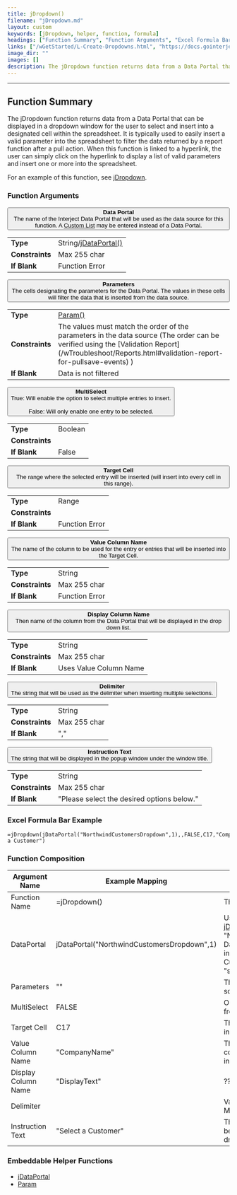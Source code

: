 ```yaml
---
title: jDropdown()
filename: "jDropdown.md"
layout: custom
keywords: [jDropdown, helper, function, formula]
headings: ["Function Summary", "Function Arguments", "Excel Formula Bar Example", "Function Composition", "Embeddable Helper Functions"]
links: ["/wGetStarted/L-Create-Dropdowns.html", "https://docs.gointerject.com/wGetStarted/L-Create-Dropdowns.html#creating-a-custom-jdropdown-list", "https://docs.gointerject.com/wIndex/jDataPortal.html", "https://docs.gointerject.com/wIndex/Param.html", "/wTroubleshoot/Reports.html#validation-report-for-pullsave-events", "/wIndex/jDataPortal.html", "/wIndex/jDataPortal.html", "Param.html"]
image_dir: ""
images: []
description: The jDropdown function returns data from a Data Portal that can be displayed in a dropdown window for the user to select and insert into a designated cell within the spreadsheet.
---
```

* * *

##  Function Summary

The jDropdown function returns data from a Data Portal that can be displayed in a dropdown window for the user to select and insert into a designated cell within the spreadsheet. It is typically used to easily insert a valid parameter into the spreadsheet to filter the data returned by a report function after a pull action. When this function is linked to a hyperlink, the user can simply click on the hyperlink to display a list of valid parameters and insert one or more into the spreadsheet.

For an example of this function, see [jDropdown](/wGetStarted/L-Create-Dropdowns.html).

###  Function Arguments

<button class="collapsible-parameter">**Data Portal**<br>The name of the Interject Data Portal that will be used as the data source for this function. A <a href="https://docs.gointerject.com/wGetStarted/L-Create-Dropdowns.html#creating-a-custom-jdropdown-list">Custom List</a> may be entered instead of a Data Portal.</button>
<div markdown="1" class="panel-parameter">
<table>
  <tbody>
    <tr>
		<td class="pph"><b>Type</b></td>
		<td>String/<a href="https://docs.gointerject.com/wIndex/jDataPortal.html">jDataPortal()</a></td>
    </tr>
    <tr>
		<td class="pph"><b>Constraints</b></td>
		<td>Max 255 char</td>
    </tr>
    <tr>
		<td class="pph"><b>If Blank</b></td>
		<td>Function Error</td>
    </tr>
  </tbody>
</table>
</div>

<button class="collapsible-parameter">**Parameters**<br>The cells designating the parameters for the Data Portal. The values in these cells will filter the data that is inserted from the data source.</button>
<div markdown="1" class="panel-parameter">
<table>
  <tbody>
    <tr>
		<td class="pph"><b>Type</b></td>
		<td><a href="https://docs.gointerject.com/wIndex/Param.html">Param()</a></td>
    </tr>
    <tr>
		<td class="pph"><b>Constraints</b></td>
		<td>The values must match the order of the parameters in the data source (The order can be verified using the [Validation Report](/wTroubleshoot/Reports.html#validation-report-for-pullsave-events) )</td>
    </tr>
    <tr>
		<td class="pph"><b>If Blank</b></td>
		<td>Data is not filtered</td>
    </tr>
  </tbody>
</table>
</div>

<button class="collapsible-parameter">**MultiSelect**<br>True: Will enable the option to select multiple entries to insert.<br><br>False: Will only enable one entry to be selected.</button>
<div markdown="1" class="panel-parameter">
<table>
  <tbody>
    <tr>
		<td class="pph"><b>Type</b></td>
		<td>Boolean</td>
    </tr>
    <tr>
		<td class="pph"><b>Constraints</b></td>
		<td></td>
    </tr>
    <tr>
		<td class="pph"><b>If Blank</b></td>
		<td>False</td>
    </tr>
  </tbody>
</table>
</div>

<button class="collapsible-parameter">**Target Cell**<br>The range where the selected entry will be inserted (will insert into every cell in this range).</button>
<div markdown="1" class="panel-parameter">
<table>
  <tbody>
    <tr>
		<td class="pph"><b>Type</b></td>
		<td>Range</td>
    </tr>
    <tr>
		<td class="pph"><b>Constraints</b></td>
		<td></td>
    </tr>
    <tr>
		<td class="pph"><b>If Blank</b></td>
		<td>Function Error</td>
    </tr>
  </tbody>
</table>
</div>

<button class="collapsible-parameter">**Value Column Name**<br>The name of the column to be used for the entry or entries that will be inserted into the Target Cell.</button>
<div markdown="1" class="panel-parameter">
<table>
  <tbody>
    <tr>
		<td class="pph"><b>Type</b></td>
		<td>String</td>
    </tr>
    <tr>
		<td class="pph"><b>Constraints</b></td>
		<td>Max 255 char</td>
    </tr>
    <tr>
		<td class="pph"><b>If Blank</b></td>
		<td>Function Error</td>
    </tr>
  </tbody>
</table>
</div>

<button class="collapsible-parameter">**Display Column Name**<br>Then name of the column from the Data Portal that will be displayed in the drop down list.</button>
<div markdown="1" class="panel-parameter">
<table>
  <tbody>
    <tr>
		<td class="pph"><b>Type</b></td>
		<td>String</td>
    </tr>
    <tr>
		<td class="pph"><b>Constraints</b></td>
		<td>Max 255 char</td>
    </tr>
    <tr>
		<td class="pph"><b>If Blank</b></td>
		<td>Uses Value Column Name</td>
    </tr>
  </tbody>
</table>
</div>

<button class="collapsible-parameter">**Delimiter**<br>The string that will be used as the delimiter when inserting multiple selections.</button>
<div markdown="1" class="panel-parameter">
<table>
  <tbody>
    <tr>
		<td class="pph"><b>Type</b></td>
		<td>String</td>
    </tr>
    <tr>
		<td class="pph"><b>Constraints</b></td>
		<td>Max 255 char</td>
    </tr>
    <tr>
		<td class="pph"><b>If Blank</b></td>
		<td>","</td>
    </tr>
  </tbody>
</table>
</div>

<button class="collapsible-parameter">**Instruction Text**<br>The string that will be displayed in the popup window under the window title.</button>
<div markdown="1" class="panel-parameter">
<table>
  <tbody>
    <tr>
		<td class="pph"><b>Type</b></td>
		<td>String</td>
    </tr>
    <tr>
		<td class="pph"><b>Constraints</b></td>
		<td>Max 255 char</td>
    </tr>
    <tr>
		<td class="pph"><b>If Blank</b></td>
		<td>"Please select the desired options below."</td>
    </tr>
  </tbody>
</table>
</div>

###  Excel Formula Bar Example

```Excel
=jDropdown(jDataPortal("NorthwindCustomersDropdown",1),,FALSE,C17,"CompanyName","DisplayText",,"Select a Customer")
```

###  Function Composition

| Argument Name  |  Example Mapping  |  Explanation   |  
|------|------|------|
|  Function Name  |  =jDropdown()  |  The name of this function.  |  
|  DataPortal  |  jDataPortal("NorthwindCustomersDropdown",1)  |  Uses the helper function [jDataPortal()](/wIndex/jDataPortal.html) designating the "NorthwindCustomersDropdown" Data Portal. Filters the records to include only those whose CustomerID contains the string "save".  |  
|  Parameters  |  ""  |  The data returned from the data source will not be filtered.  |  
|  MultiSelect  |  FALSE  |  Only one entry can be selected from the dropdown window.  |  
|  Target Cell  |  C17  |  The entry selected will be inserted into cell C17.  |  
|  Value Column Name  |  "CompanyName"  |  The selected value for the column "CompanyName" will be inserted.  |  
|  Display Column Name  |  "DisplayText"  |  ???  |  
|  Delimiter  |    |  Value ignored because MultiSelect is false.  |  
|  Instruction Text  |  "Select a Customer"  |  The text "Select a Customer" will be displayed under the title in the dropdown window.  |  

###  Embeddable Helper Functions

* [jDataPortal](/wIndex/jDataPortal.html)
* [Param](Param.html)
